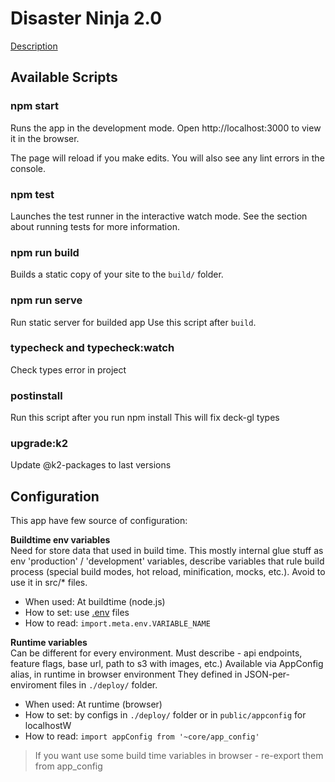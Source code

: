 # Disaster Ninja 2.0
[Description](https://www.kontur.io/portfolio/disaster-ninja/)

## Available Scripts

### npm start

Runs the app in the development mode.
Open http://localhost:3000 to view it in the browser.

The page will reload if you make edits.
You will also see any lint errors in the console.

### npm test

Launches the test runner in the interactive watch mode.
See the section about running tests for more information.

### npm run build

Builds a static copy of your site to the `build/` folder.

### npm run serve
Run static server for builded app
Use this script after `build`. 

### typecheck and typecheck:watch
Check types error in project

### postinstall
Run this script after you run npm install
This will fix deck-gl types

### upgrade:k2
Update @k2-packages to last versions

## Configuration
This app have few source of configuration:  

**Buildtime env variables**  
Need for store data that used in build time. This mostly internal glue stuff as env 'production' / 'development' variables, describe variables that rule build process (special build modes, hot reload, minification, mocks, etc.). Avoid to use it in src/* files.
- When used: At buildtime (node.js)
- How to set: use [.env](https://vitejs.dev/guide/env-and-mode.html#env-files) files
- How to read: `import.meta.env.VARIABLE_NAME`

**Runtime variables**  
Can be different for every environment.
Must describe - api endpoints, feature flags, base url, path to s3 with images, etc.)
Available via AppConfig alias, in runtime in browser environment
They defined in JSON-per-enviroment files in `./deploy/` folder.

- When used: At runtime (browser)
- How to set: by configs in `./deploy/` folder or in `public/appconfig` for localhostW
- How to read: `import appConfig from '~core/app_config'`

> If you want use some build time variables in browser - re-export them from app_config
